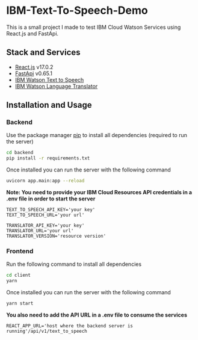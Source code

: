 # IBM-Text-To-Speech-Demo

This is a small project I made to test IBM Cloud Watson Services using React.js and FastApi.

## Stack and Services

- [React.js](https://reactjs.org/) v17.0.2
- [FastApi](https://fastapi.tiangolo.com/) v0.65.1
- [IBM Watson Text to Speech](https://www.ibm.com/cloud/watson-text-to-speech)
- [IBM Watson Language Translator](https://www.ibm.com/watson/services/language-translator/)

## Installation and Usage

### Backend

Use the package manager [pip](https://pip.pypa.io/en/stable/) to install all dependencies (required to run the server)

```bash
cd backend
pip install -r requirements.txt
```

Once installed you can run the server with the following command

```bash
uvicorn app.main:app --reload
```

**Note: You need to provide your IBM Cloud Resources API credentials in a .env file in order to start the server**

```env
TEXT_TO_SPEECH_API_KEY='your key'
TEXT_TO_SPEECH_URL='your url'

TRANSLATOR_API_KEY='your key'
TRANSLATOR_URL='your url'
TRANSLATOR_VERSION='resource version'
```

### Frontend

Run the following command to install all dependencies

```bash
cd client
yarn
```

Once installed you can run the server with the following command

```bash
yarn start
```

**You also need to add the API URL in a .env file to consume the services**

```env
REACT_APP_URL='host where the backend server is running'/api/v1/text_to_speech
```
